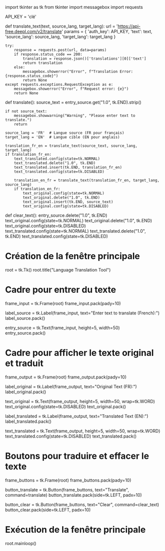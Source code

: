 import tkinter as tk
from tkinter import messagebox
import requests

API_KEY = 'clé'  


def translate_text(text, source_lang, target_lang):
    url = 'https://api-free.deepl.com/v2/translate'
    params = {
        'auth_key': API_KEY,
        'text': text,
        'source_lang': source_lang,
        'target_lang': target_lang
    }

    try:
        response = requests.post(url, data=params)
        if response.status_code == 200:
            translation = response.json()['translations'][0]['text']
            return translation
        else:
            messagebox.showerror("Error", f"Translation Error: {response.status_code}")
            return None
    except requests.exceptions.RequestException as e:
        messagebox.showerror("Error", f"Request error: {e}")
        return None

def translate():
    source_text = entry_source.get("1.0", tk.END).strip()

    if not source_text:
        messagebox.showwarning("Warning", "Please enter text to translate.")
        return

    source_lang = 'FR'  # Langue source (FR pour français)
    target_lang = 'EN'  # Langue cible (EN pour anglais)

    translation_fr_en = translate_text(source_text, source_lang, target_lang)
    if translation_fr_en:
        text_translated.config(state=tk.NORMAL)
        text_translated.delete("1.0", tk.END)
        text_translated.insert(tk.END, translation_fr_en)
        text_translated.config(state=tk.DISABLED)

        translation_en_fr = translate_text(translation_fr_en, target_lang, source_lang)
        if translation_en_fr:
            text_original.config(state=tk.NORMAL)
            text_original.delete("1.0", tk.END)
            text_original.insert(tk.END, source_text)
            text_original.config(state=tk.DISABLED)

def clear_text():
    entry_source.delete("1.0", tk.END)
    text_original.config(state=tk.NORMAL)
    text_original.delete("1.0", tk.END)
    text_original.config(state=tk.DISABLED)
    text_translated.config(state=tk.NORMAL)
    text_translated.delete("1.0", tk.END)
    text_translated.config(state=tk.DISABLED)

# Création de la fenêtre principale
root = tk.Tk()
root.title("Language Translation Tool")

# Cadre pour entrer du texte
frame_input = tk.Frame(root)
frame_input.pack(pady=10)

label_source = tk.Label(frame_input, text="Enter text to translate (French):")
label_source.pack()

entry_source = tk.Text(frame_input, height=5, width=50)
entry_source.pack()

# Cadre pour afficher le texte original et traduit
frame_output = tk.Frame(root)
frame_output.pack(pady=10)

label_original = tk.Label(frame_output, text="Original Text (FR):")
label_original.pack()

text_original = tk.Text(frame_output, height=5, width=50, wrap=tk.WORD)
text_original.config(state=tk.DISABLED)
text_original.pack()

label_translated = tk.Label(frame_output, text="Translated Text (EN):")
label_translated.pack()

text_translated = tk.Text(frame_output, height=5, width=50, wrap=tk.WORD)
text_translated.config(state=tk.DISABLED)
text_translated.pack()

# Boutons pour traduire et effacer le texte
frame_buttons = tk.Frame(root)
frame_buttons.pack(pady=10)

button_translate = tk.Button(frame_buttons, text="Translate", command=translate)
button_translate.pack(side=tk.LEFT, padx=10)

button_clear = tk.Button(frame_buttons, text="Clear", command=clear_text)
button_clear.pack(side=tk.LEFT, padx=10)

# Exécution de la fenêtre principale
root.mainloop()
